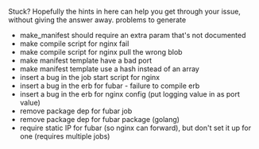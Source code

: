 Stuck? Hopefully the hints in here can help you get through your issue,
without giving the answer away.
problems to generate
- make_manifest should require an extra param that's not documented
- make compile script for nginx fail
- make compile script for nginx pull the wrong blob
- make manifest template have a bad port
- make manifest template use a hash instead of an array
- insert a bug in the job start script for nginx 
- insert a bug in the erb for fubar - failure to compile erb
- insert a bug in the erb for nginx config (put logging value in as port value)
- remove package dep for fubar job
- remove package dep for fubar package (golang)
- require static IP for fubar (so nginx can forward), but don't set it up for one (requires multiple jobs)

